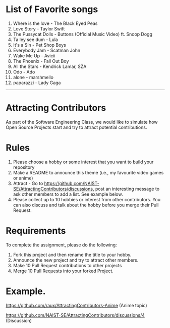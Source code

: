 # List of Favorite songs
1. Where is the love - The Black Eyed Peas
2. Love Story - Taylor Swift
3. The Pussycat Dolls - Buttons (Official Music Video) ft. Snoop Dogg
4. Ta ley see dum - Lula
5. It's a Sin - Pet Shop Boys
6. Everybody Jam - Scatman John 
7. Wake Me Up - Avicii
8. The Phoenix - Fall Out Boy
9. All the Stars - Kendrick Lamar, SZA
10. Odo - Ado
11. alone - marshmello
12. paparazzi - Lady Gaga

------------------------------------------
# Attracting Contributors
As part of the Software Engineering Class, we would like to simulate how Open Source Projects start and try to attract potential contributions.

# Rules

1. Please choose a hobby or some interest that you want to build your repository
2. Make a README to announce this theme (i.e., my favourite video games or anime)
3. Attract - Go to https://github.com/NAIST-SE/AttractingContributors/discussions, post an interesting message to ask other members to add a list. See example below.
4. Please collect up to 10 hobbies or interest from other contributors. You can also discuss and talk about the hobby before you merge their Pull Request.

# Requirements
To complete the assignment, please do the following:
1. Fork this project and then rename the title to your hobby. 
2. Announce the new project and try to attract other members.
3. Make 10 Pull Request contributions to other projects
4. Merge 10 Pull Requests into your forked Project.

# Example. 
https://github.com/raux/AttractingContributors-Anime (Anime topic)

https://github.com/NAIST-SE/AttractingContributors/discussions/4 (Discussion)

